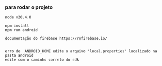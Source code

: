 ### para rodar o projeto
    node v20.4.0

    npm install
    npm run android

    documentação do firebase https://rnfirebase.io/


    erro de  ANDROID_HOME edite o arquivo 'local.properties' localizado na pasta android
    edite com o caminho correto do sdk